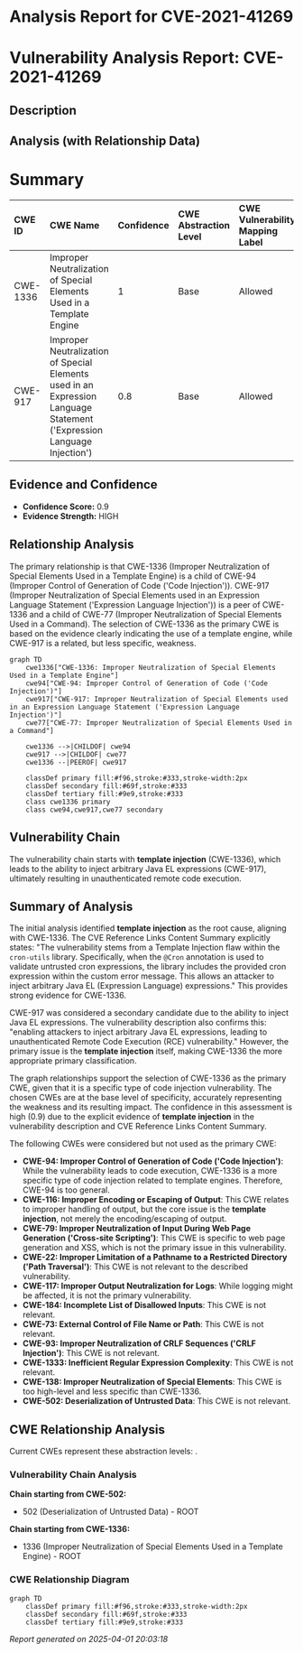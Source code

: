 # Analysis Report for CVE-2021-41269

# Vulnerability Analysis Report: CVE-2021-41269

## Description



## Analysis (with Relationship Data)

# Summary
| CWE ID    | CWE Name                                                                                                                   | Confidence | CWE Abstraction Level | CWE Vulnerability Mapping Label | CWE-Vulnerability Mapping Notes |
| :---------- | :------------------------------------------------------------------------------------------------------------------------- | :--------- | :---------------------- | :------------------------------ | :------------------------------ |
| CWE-1336 | Improper Neutralization of Special Elements Used in a Template Engine                                                        | 1          | Base                    | Allowed                         | Primary CWE                      |
| CWE-917 | Improper Neutralization of Special Elements used in an Expression Language Statement ('Expression Language Injection') | 0.8          | Base                    | Allowed                         | Secondary Candidate             |

## Evidence and Confidence

*   **Confidence Score:** 0.9
*   **Evidence Strength:** HIGH

## Relationship Analysis
The primary relationship is that CWE-1336 (Improper Neutralization of Special Elements Used in a Template Engine) is a child of CWE-94 (Improper Control of Generation of Code ('Code Injection')). CWE-917 (Improper Neutralization of Special Elements used in an Expression Language Statement ('Expression Language Injection')) is a peer of CWE-1336 and a child of CWE-77 (Improper Neutralization of Special Elements Used in a Command). The selection of CWE-1336 as the primary CWE is based on the evidence clearly indicating the use of a template engine, while CWE-917 is a related, but less specific, weakness.

```mermaid
graph TD
    cwe1336["CWE-1336: Improper Neutralization of Special Elements Used in a Template Engine"]
    cwe94["CWE-94: Improper Control of Generation of Code ('Code Injection')"]
    cwe917["CWE-917: Improper Neutralization of Special Elements used in an Expression Language Statement ('Expression Language Injection')"]
    cwe77["CWE-77: Improper Neutralization of Special Elements Used in a Command"]
    
    cwe1336 -->|CHILDOF| cwe94
    cwe917 -->|CHILDOF| cwe77
    cwe1336 --|PEEROF| cwe917
    
    classDef primary fill:#f96,stroke:#333,stroke-width:2px
    classDef secondary fill:#69f,stroke:#333
    classDef tertiary fill:#9e9,stroke:#333
    class cwe1336 primary
    class cwe94,cwe917,cwe77 secondary
```

## Vulnerability Chain
The vulnerability chain starts with **template injection** (CWE-1336), which leads to the ability to inject arbitrary Java EL expressions (CWE-917), ultimately resulting in unauthenticated remote code execution.

## Summary of Analysis
The initial analysis identified **template injection** as the root cause, aligning with CWE-1336. The CVE Reference Links Content Summary explicitly states: "The vulnerability stems from a Template Injection flaw within the `cron-utils` library. Specifically, when the `@Cron` annotation is used to validate untrusted cron expressions, the library includes the provided cron expression within the custom error message. This allows an attacker to inject arbitrary Java EL (Expression Language) expressions." This provides strong evidence for CWE-1336.

CWE-917 was considered a secondary candidate due to the ability to inject Java EL expressions. The vulnerability description also confirms this: "enabling attackers to inject arbitrary Java EL expressions, leading to unauthenticated Remote Code Execution (RCE) vulnerability." However, the primary issue is the **template injection** itself, making CWE-1336 the more appropriate primary classification.

The graph relationships support the selection of CWE-1336 as the primary CWE, given that it is a specific type of code injection vulnerability. The chosen CWEs are at the base level of specificity, accurately representing the weakness and its resulting impact. The confidence in this assessment is high (0.9) due to the explicit evidence of **template injection** in the vulnerability description and CVE Reference Links Content Summary.

The following CWEs were considered but not used as the primary CWE:

*   **CWE-94: Improper Control of Generation of Code ('Code Injection')**: While the vulnerability leads to code execution, CWE-1336 is a more specific type of code injection related to template engines. Therefore, CWE-94 is too general.
*   **CWE-116: Improper Encoding or Escaping of Output**: This CWE relates to improper handling of output, but the core issue is the **template injection**, not merely the encoding/escaping of output.
*   **CWE-79: Improper Neutralization of Input During Web Page Generation ('Cross-site Scripting')**: This CWE is specific to web page generation and XSS, which is not the primary issue in this vulnerability.
*   **CWE-22: Improper Limitation of a Pathname to a Restricted Directory ('Path Traversal')**: This CWE is not relevant to the described vulnerability.
*   **CWE-117: Improper Output Neutralization for Logs**: While logging might be affected, it is not the primary vulnerability.
*   **CWE-184: Incomplete List of Disallowed Inputs**: This CWE is not relevant.
*   **CWE-73: External Control of File Name or Path**: This CWE is not relevant.
*   **CWE-93: Improper Neutralization of CRLF Sequences ('CRLF Injection')**: This CWE is not relevant.
*   **CWE-1333: Inefficient Regular Expression Complexity**: This CWE is not relevant.
*   **CWE-138: Improper Neutralization of Special Elements**: This CWE is too high-level and less specific than CWE-1336.
*   **CWE-502: Deserialization of Untrusted Data**: This CWE is not relevant.


## CWE Relationship Analysis

Current CWEs represent these abstraction levels: .


### Vulnerability Chain Analysis

**Chain starting from CWE-502:**
- 502 (Deserialization of Untrusted Data) - ROOT


**Chain starting from CWE-1336:**
- 1336 (Improper Neutralization of Special Elements Used in a Template Engine) - ROOT



### CWE Relationship Diagram

```mermaid
graph TD
    classDef primary fill:#f96,stroke:#333,stroke-width:2px
    classDef secondary fill:#69f,stroke:#333
    classDef tertiary fill:#9e9,stroke:#333
```



*Report generated on 2025-04-01 20:03:18*
